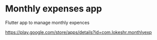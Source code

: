 # Monthly expenses app

Flutter app to manage monthly expences

https://play.google.com/store/apps/details?id=com.lokeshr.monthlyexp
